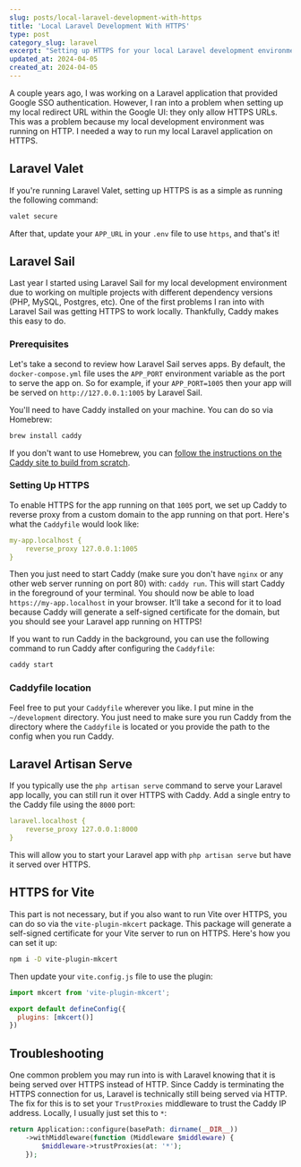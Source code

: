 ```yaml
---
slug: posts/local-laravel-development-with-https
title: 'Local Laravel Development With HTTPS'
type: post
category_slug: laravel
excerpt: "Setting up HTTPS for your local Laravel development environment is easier than you may think."
updated_at: 2024-04-05
created_at: 2024-04-05
---
```


A couple years ago, I was working on a Laravel application that provided Google SSO authentication. However, I ran into a problem when setting up my local redirect URL within the Google UI: they only allow HTTPS URLs. This was a problem because my local development environment was running on HTTP. I needed a way to run my local Laravel application on HTTPS.

## Laravel Valet

If you're running Laravel Valet, setting up HTTPS is as a simple as running the following command:

```bash
valet secure
```

After that, update your `APP_URL` in your `.env` file to use `https`, and that's it!

## Laravel Sail

Last year I started using Laravel Sail for my local development environment due to working on multiple projects with different dependency versions (PHP, MySQL, Postgres, etc). One of the first problems I ran into with Laravel Sail was getting HTTPS to work locally. Thankfully, Caddy makes this easy to do.

### Prerequisites

Let's take a second to review how Laravel Sail serves apps. By default, the `docker-compose.yml` file uses the `APP_PORT` environment variable as the port to serve the app on. So for example, if your `APP_PORT=1005` then your app will be served on `http://127.0.0.1:1005` by Laravel Sail.

You'll need to have Caddy installed on your machine. You can do so via Homebrew:

```bash
brew install caddy
```

If you don't want to use Homebrew, you can [follow the instructions on the Caddy site to build from scratch](https://caddyserver.com/docs/install#install).

### Setting Up HTTPS

To enable HTTPS for the app running on that `1005` port, we set up Caddy to reverse proxy from a custom domain to the app running on that port. Here's what the `Caddyfile` would look like:

```yml
my-app.localhost {
    reverse_proxy 127.0.0.1:1005
}
```

Then you just need to start Caddy (make sure you don't have `nginx` or any other web server running on port 80) with: `caddy run`. This will start Caddy in the foreground of your terminal. You should now be able to load `https://my-app.localhost` in your browser. It'll take a second for it to load because Caddy will generate a self-signed certificate for the domain, but you should see your Laravel app running on HTTPS!

If you want to run Caddy in the background, you can use the following command to run Caddy after configuring the `Caddyfile`:

```bash
caddy start
```

### Caddyfile location

Feel free to put your `Caddyfile` wherever you like. I put mine in the `~/development` directory. You just need to make sure you run Caddy from the directory where the `Caddyfile` is located or you provide the path to the config when you run Caddy.

## Laravel Artisan Serve

If you typically use the `php artisan serve` command to serve your Laravel app locally, you can still run it over HTTPS with Caddy. Add a single entry to the Caddy file using the `8000` port:

```yml
laravel.localhost {
    reverse_proxy 127.0.0.1:8000
}
```

This will allow you to start your Laravel app with `php artisan serve` but have it served over HTTPS.

## HTTPS for Vite

This part is not necessary, but if you also want to run Vite over HTTPS, you can do so via the `vite-plugin-mkcert` package. This package will generate a self-signed certificate for your Vite server to run on HTTPS. Here's how you can set it up:

```bash
npm i -D vite-plugin-mkcert
```

Then update your `vite.config.js` file to use the plugin:

```js
import mkcert from 'vite-plugin-mkcert';

export default defineConfig({
  plugins: [mkcert()]
})
```

## Troubleshooting

One common problem you may run into is with Laravel knowing that it is being served over HTTPS instead of HTTP. Since Caddy is terminating the HTTPS connection for us, Laravel is technically still being served via HTTP. The fix for this is to set your `TrustProxies` middleware to trust the Caddy IP address. Locally, I usually just set this to `*`:

```php
return Application::configure(basePath: dirname(__DIR__))
    ->withMiddleware(function (Middleware $middleware) {
        $middleware->trustProxies(at: '*');
    });
```

